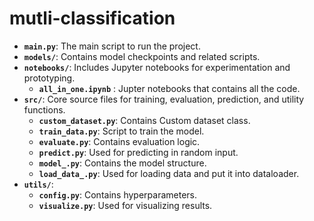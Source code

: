 # mutli-classification
- **`main.py`**: The main script to run the project.
- **`models/`**: Contains model checkpoints and related scripts.
- **`notebooks/`**: Includes Jupyter notebooks for experimentation and prototyping.
    - **`all_in_one.ipynb`** : Jupter notebooks that contains all the code. 
- **`src/`**: Core source files for training, evaluation, prediction, and utility functions.
  - **`custom_dataset.py`**: Contains Custom dataset class.
  - **`train_data.py`**: Script to train the model.
  - **`evaluate.py`**: Contains evaluation logic.
  - **`predict.py`**: Used for predicting in random input.
  - **`model_.py`**: Contains the model structure.
  - **`load_data_.py`**: Used for loading data and put it into dataloader.
- **`utils/`**:
    - **`config.py`**: Contains hyperparameters.
    - **`visualize.py`**: Used for visualizing results.

